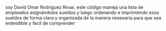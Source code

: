 soy David Omar Rodriguez Rivas.
este código maneja una lista de empleados asignándoles sueldos y luego ordenando e imprimiendo esos sueldos de forma clara y organizada de la manera nesesaria para que sea entendible y facil de comprender
